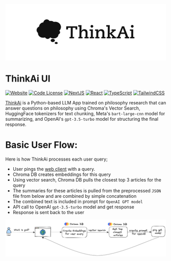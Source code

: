 <p align="center">
<img src="assets/logo.png" alt="ThinkAi" style="display: block; margin: auto; background-color: transparent;">
</p>

# ThinkAi UI

[![Website](https://img.shields.io/badge/Website-Demo-20B2AA.svg)](https://thinkai.live)
[![Code License](https://img.shields.io/badge/Code%20License-MIT-red.svg)](https://github.com/OptimalScale/LMFlow/blob/main/LICENSE)
[![NextJS](https://img.shields.io/badge/NextJS-13.4+-black.svg)](https://nextjs.org)
[![React](https://img.shields.io/badge/React-18-7cc5d9.svg)](https://react.dev)
[![TypeScript](https://img.shields.io/badge/typeScript-007acc?logo=typescript&logoColor=white&style=flat)](https://www.typescriptlang.org)
[![TailwindCSS](https://img.shields.io/badge/tailwindcss-white?&logo=tailwind+css&logoColor=38bdf8&style=flat)](https://tailwindcss.com)

[ThinkAi](https://github.com/maanvithag/thinkai) is a Python-based LLM App trained on philosophy research that can answer questions on philosophy using Chroma's Vector Search, HuggingFace tokenizers for text chunking, Meta's `bart-large-cnn` model for summarizing, and OpenAI's `gpt-3.5-turbo` model for structuring the final response.

# Basic User Flow:
Here is how ThinkAi processes each user query;
* User pings the [web client](http://thinkai.live/) with a query.
* Chroma DB creates embeddings for this query
* Using vector search, Chroma DB pulls the closest top 3 articles for the query
* The summaries for these articles is pulled from the preprocessed `JSON` file from below and are combined by simple concatenation
* The combined text is included in prompt for `OpenAI GPT model`
* API call to OpenAI `gpt-3.5-turbo` model and get response
* Response is sent back to the user
<p align="center">
<img src="assets/userflow.png" alt="ThinkAi" style="display: block; margin: auto; background-color: transparent;">
</p>